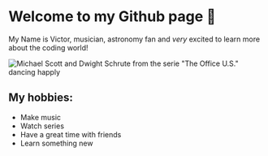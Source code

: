 # Welcome to my Github page 👋

My Name is Victor, musician, astronomy fan and _very_ excited to learn more about the coding world!

![Michael Scott and Dwight Schrute from the serie "The Office U.S." dancing happly](https://media0.giphy.com/media/v1.Y2lkPTc5MGI3NjExdmV6Z2hyaDlrd251MzYxZnl0ZDdzMHB5bTdlejJxNGplNGhxeDc4YSZlcD12MV9pbnRlcm5hbF9naWZfYnlfaWQmY3Q9Zw/IwAZ6dvvvaTtdI8SD5/giphy.gif)

## My hobbies:

- Make music
- Watch series
- Have a great time with friends
- Learn something new


<!--
**victor-f-santos/victor-f-santos** is a ✨ _special_ ✨ repository because its `README.md` (this file) appears on your GitHub profile.

Here are some ideas to get you started:

- 🔭 I’m currently working on ...
- 🌱 I’m currently learning ...
- 👯 I’m looking to collaborate on ...
- 🤔 I’m looking for help with ...
- 💬 Ask me about ...
- 📫 How to reach me: ...
- 😄 Pronouns: ...
- ⚡ Fun fact: ...
-->
